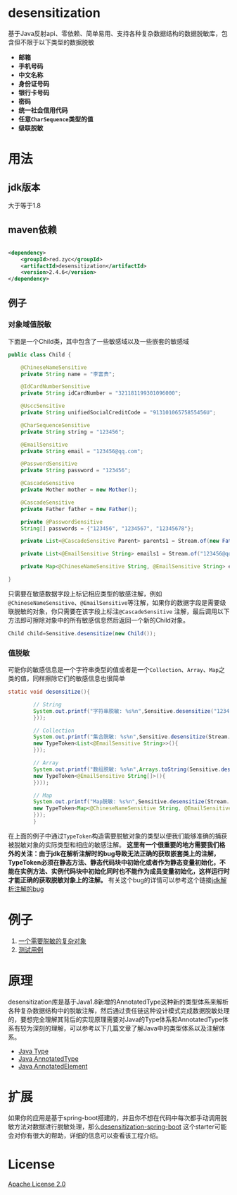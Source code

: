 # desensitization

基于Java反射api、零依赖、简单易用、支持各种复杂数据结构的数据脱敏库，包含但不限于以下类型的数据脱敏

* **邮箱**
* **手机号码**
* **中文名称**
* **身份证号码**
* **银行卡号码**
* **密码**
* **统一社会信用代码**
* **任意`CharSequence`类型的值**
* **级联脱敏**

# 用法

## jdk版本

大于等于1.8

## maven依赖

```xml

<dependency>
    <groupId>red.zyc</groupId>
    <artifactId>desensitization</artifactId>
    <version>2.4.6</version>
</dependency>
```

## 例子

### 对象域值脱敏

下面是一个Child类，其中包含了一些敏感域以及一些嵌套的敏感域

```java
public class Child {

    @ChineseNameSensitive
    private String name = "李富贵";

    @IdCardNumberSensitive
    private String idCardNumber = "321181199301096000";

    @UsccSensitive
    private String unifiedSocialCreditCode = "91310106575855456U";

    @CharSequenceSensitive
    private String string = "123456";

    @EmailSensitive
    private String email = "123456@qq.com";

    @PasswordSensitive
    private String password = "123456";

    @CascadeSensitive
    private Mother mother = new Mother();

    @CascadeSensitive
    private Father father = new Father();

    private @PasswordSensitive
    String[] passwords = {"123456", "1234567", "12345678"};

    private List<@CascadeSensitive Parent> parents1 = Stream.of(new Father(), new Mother()).collect(Collectors.toList());

    private List<@EmailSensitive String> emails1 = Stream.of("123456@qq.com", "1234567@qq.com", "1234568@qq.com").collect(Collectors.toList());

    private Map<@ChineseNameSensitive String, @EmailSensitive String> emails2 = Stream.of("张三", "李四", "小明").collect(Collectors.toMap(s -> s, s -> "123456@qq.com"));

}
```

只需要在敏感数据字段上标记相应类型的敏感注解，例如`@ChineseNameSensitive`、`@EmailSensitive`等注解，如果你的数据字段是需要级联脱敏的对象，你只需要在该字段上标注`@CascadeSensitive`
注解，最后调用以下方法即可擦除对象中的所有敏感信息然后返回一个新的Child对象。

```java
Child child=Sensitive.desensitize(new Child());
```

### 值脱敏

可能你的敏感信息是一个字符串类型的值或者是一个`Collection`、`Array`、`Map`之类的值，同样擦除它们的敏感信息也很简单

```java
static void desensitize(){

        // String
        System.out.printf("字符串脱敏: %s%n",Sensitive.desensitize("123456@qq.com",new TypeToken<@EmailSensitive String>(){
        }));

        // Collection
        System.out.printf("集合脱敏: %s%n",Sensitive.desensitize(Stream.of("123456@qq.com","1234567@qq.com","1234568@qq.com").collect(Collectors.toList()),
        new TypeToken<List<@EmailSensitive String>>(){
        }));

        // Array
        System.out.printf("数组脱敏: %s%n",Arrays.toString(Sensitive.desensitize(new String[]{"123456@qq.com","1234567@qq.com","12345678@qq.com"},
        new TypeToken<@EmailSensitive String[]>(){
        })));

        // Map
        System.out.printf("Map脱敏: %s%n",Sensitive.desensitize(Stream.of("张三","李四","小明").collect(Collectors.toMap(s->s,s->"123456@qq.com")),
        new TypeToken<Map<@ChineseNameSensitive String, @EmailSensitive String>>(){
        }));
        }
```

在上面的例子中通过`TypeToken`构造需要脱敏对象的类型以便我们能够准确的捕获被脱敏对象的实际类型和相应的敏感注解。
**这里有一个很重要的地方需要我们格外的关注：由于jdk在解析注解时的bug导致无法正确的获取嵌套类上的注解，TypeToken必须在静态方法、静态代码块中初始化或者作为静态变量初始化，不能在实例方法、实例代码块中初始化同时也不能作为成员变量初始化，这样运行时才能正确的获取脱敏对象上的注解。**
有关这个bug的详情可以参考这个链接[jdk解析注解的bug](http://stackoverflow.com/questions/39952812/why-annotation-on-generic-type-argument-is-not-visible-for-nested-type)

# 例子

1. [一个需要脱敏的复杂对象](https://github.com/Allurx/desensitization/blob/master/src/test/java/red/zyc/desensitization/model/Child.java)
2. [测试用例](https://github.com/Allurx/desensitization/blob/master/src/test/java/red/zyc/desensitization/DesensitizationTest.java)

# 原理

desensitization库是基于Java1.8新增的AnnotatedType这种新的类型体系来解析各种复杂数据结构中的脱敏注解，然后通过责任链这种设计模式完成数据脱敏处理的，要想完全理解其背后的实现原理需要对Java的Type体系和AnnotatedType体系有较为深刻的理解，可以参考以下几篇文章了解Java中的类型体系以及注解体系。

* [Java Type](https://www.zyc.red/Java/Reflection/Type)
* [Java AnnotatedType](https://www.zyc.red/Java/Reflection/AnnotatedType)
* [Java AnnotatedElement](https://www.zyc.red/Java/Reflection/AnnotatedElement)

# 扩展

如果你的应用是基于spring-boot搭建的，并且你不想在代码中每次都手动调用脱敏方法对数据进行脱敏处理，那么[desensitization-spring-boot](https://github.com/Allurx/desensitization-spring-boot)
这个starter可能会对你有很大的帮助，详细的信息可以查看该工程介绍。

# License

[Apache License 2.0](https://github.com/Allurx/desensitization/blob/master/LICENSE.txt)
